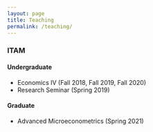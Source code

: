 ```yaml
---
layout: page
title: Teaching
permalink: /teaching/
---
```


### ITAM

#### Undergraduate
* Economics IV (Fall 2018, Fall 2019, Fall 2020)  
* Research Seminar (Spring 2019)

#### Graduate
* Advanced Microeconometrics (Spring 2021)
